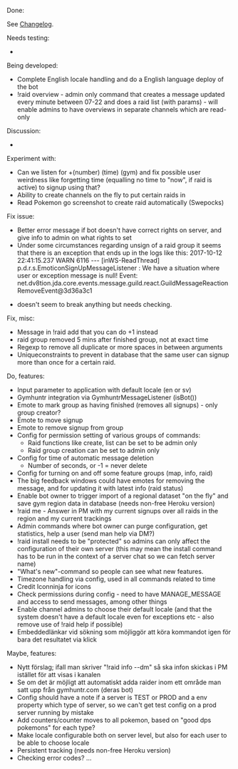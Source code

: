 Done:

See [Changelog](CHANGELOG.md).

Needs testing:

-

Being developed:

* Complete English locale handling and do a English language deploy of the bot
* !raid overview - admin only command that creates a message updated every minute between 07-22 and does a raid list (with params) -
will enable admins to have overviews in separate channels which are read-only

Discussion:

- 

Experiment with:

* Can we listen for +(number) (time) (gym) and fix possible user weirdness like forgetting time (equalling no time to "now", if raid is active) to signup using that?
* Ability to create channels on the fly to put certain raids in
* Read Pokemon go screenshot to create raid automatically (Swepocks)

Fix issue:

* Better error message if bot doesn't have correct rights on server, and give info to admin on what rights
to set
* Under some circumstances regarding unsign of a raid group it seems that there is an exception that ends up in the logs like this:
2017-10-12 22:41:15.237  WARN 6116 --- [inWS-ReadThread] p.d.r.s.EmoticonSignUpMessageListener    : We have a situation where user or exception message is null! Event: net.dv8tion.jda.core.events.message.guild.react.GuildMessageReactionRemoveEvent@3d36a3c1
- doesn't seem to break anything but needs checking.

Fix, misc:
* Message in !raid add that you can do +1 instead
* raid group removed 5 mins after finished group, not at exact time
* Regexp to remove all duplicate or more spaces in between arguments
* Uniqueconstraints to prevent in database that the same user can signup more than once for a certain raid.

Do, features:

* Input parameter to application with default locale (en or sv)
* Gymhuntr integration via GymhuntrMessageListener (isBot())
* Emote to mark group as having finished (removes all signups) - only group creator?
* Emote to move signup
* Emote to remove signup from group
* Config for permission setting of various groups of commands:
    * Raid functions like create, list can be set to be admin only
    * Raid group creation can be set to admin only
* Config for time of automatic message deletion
    * Number of seconds, or -1 = never delete
* Config for turning on and off some feature groups (map, info, raid)
* The big feedback windows could have emotes for removing the message, and for updating it with latest info (raid status)
* Enable bot owner to trigger import of a regional dataset "on the fly" and save gym region data in database 
(needs non-free Heroku version)
* !raid me - Answer in PM with my current signups over all raids in the region and my current trackings 
* Admin commands where bot owner can purge configuration, get statistics, help a user (send man help via DM?)
* !raid install needs to be "protected" so admins can only affect the configuration of their own server
(this may mean the install command has to be run in the context of a server chat so we can fetch server name)
* "What's new"-command so people can see what new features.
* Timezone handling via config, used in all commands related to time
* Credit Iconninja for icons
* Check permissions during config - need to have MANAGE_MESSAGE and access to send messages, among other things
* Enable channel admins to choose their default locale 
(and that the system doesn't have a default locale even for exceptions etc - also remove use of !raid help if possible)
* Embeddedlänkar vid sökning som möjliggör att köra kommandot igen för bara det resultatet via klick

Maybe, features:

* Nytt förslag; ifall man skriver "!raid info --dm" så ska infon skickas i PM istället för att visas i kanalen
* Se om det är möjligt att automatiskt adda raider inom ett område man satt upp från gymhuntr.com (deras bot)
* Config should have a note if a server is TEST or PROD and a env property which type of server,
so we can't get test config on a prod server running by mistake
* Add counters/counter moves to all pokemon, based on "good dps pokemons" for each type?
* Make locale configurable both on server level, but also for each user to be able to choose locale
* Persistent tracking (needs non-free Heroku version)
* Checking error codes?
...
